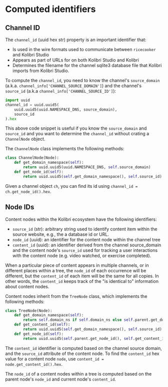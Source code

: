 Computed identifiers
====================

Channel ID
----------
The `channel_id` (uuid hex str) property is an important identifier that:
  - Is used in the wire formats used to communicate between `ricecooker` and Kolibri Studio
  - Appears as part of URLs for on both Kolibri Studio and Kolibri
  - Determines the filename for the channel sqlite3 database file that Kolibri imports
    from Kolibri Studio.

To compute the `channel_id`, you need to know the channel's `source_domain` (a.k.a. `channel_info['CHANNEL_SOURCE_DOMAIN']`)
and the channel's `source_id` (a.k.a `channel_info['CHANNEL_SOURCE_ID']`):

```python
import uuid
channel_id = uuid.uuid5(
    uuid.uuid5(uuid.NAMESPACE_DNS, source_domain),
    source_id
).hex
```

This above code snippet is useful if you know the `source_domain` and `source_id`
and you want to determine the `channel_id` without crating a `ChannelNode` object.

The `ChannelNode` class implements the following methods:

```python
class ChannelNode(Node):
    def get_domain_namespace(self):
        return uuid.uuid5(uuid.NAMESPACE_DNS, self.source_domain)
    def get_node_id(self):
        return uuid.uuid5(self.get_domain_namespace(), self.source_id)
```
Given a channel object `ch`, you can find its id using `channel_id = ch.get_node_id().hex`.



Node IDs
--------
Content nodes within the Kolibri ecosystem have the following identifiers:
  - `source_id` (str): arbitrary string used to identify content item within the
    source website, e.g., the a database id or URL.
  - `node_id` (uuid): an identifier for the content node within the channel tree
  - `content_id` (uuid): an identifier derived from the channel source_domain
    and the content node's `source_id` used for tracking a user interactions with
    the content node (e.g. video watched, or exercise completed).

When a particular piece of content appears in multiple channels, or in different 
places within a tree, the `node_id` of each occurrence will be different, but the
`content_id` of each item will be the same for all copies. In other words, the
`content_id` keeps track of the "is identical to" information about content nodes.

Content nodes inherit from the `TreeNode` class, which implements the following methods:

```python
class TreeNode(Node):
    def get_domain_namespace(self):
        return self.domain_ns if self.domain_ns else self.parent.get_domain_namespace()
    def get_content_id(self):
        return uuid.uuid5(self.get_domain_namespace(), self.source_id)
    def get_node_id(self):
        return uuid.uuid5(self.parent.get_node_id(), self.get_content_id().hex)
```
The `content_id` identifier is computed based on the channel source domain,
and the `source_id` attribute of the content node. To find the `content_id` hex
value for a content node `node`, use `content_id = node.get_content_id().hex`.

The `node_id` of a content nodes within a tree is computed based on the parent
node's `node_id` and current node's `content_id`.

